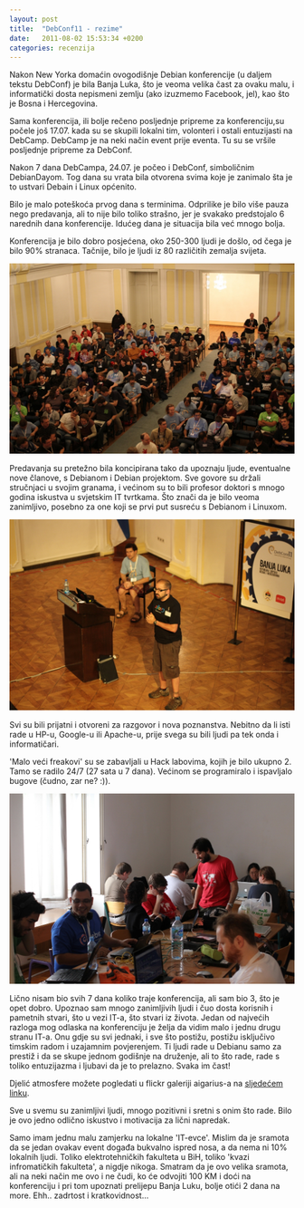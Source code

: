 ```yaml
---
layout: post
title:  "DebConf11 - rezime"
date:   2011-08-02 15:53:34 +0200
categories: recenzija
---
```

Nakon New Yorka domaćin ovogodišnje Debian konferencije (u daljem tekstu DebConf) je bila Banja Luka, što je veoma velika čast za ovaku malu, i informatički dosta nepismeni zemlju (ako izuzmemo Facebook, jel), kao što je Bosna i Hercegovina.

Sama konferencija, ili bolje rečeno posljednje pripreme za konferenciju,su počele još 17.07. kada su se skupili lokalni tim, volonteri i ostali entuzijasti na DebCamp. DebCamp je na neki način event prije eventa. Tu su se vršile posljednje pripreme za DebConf.

Nakon 7 dana DebCampa, 24.07. je počeo i DebConf, simboličnim DebianDayom. Tog dana su vrata bila otvorena svima koje je zanimalo šta je to ustvari Debain i Linux općenito.

Bilo je malo poteškoća prvog dana s terminima. Odprilike je bilo više pauza nego predavanja, ali to nije bilo toliko strašno, jer je svakako predstojalo 6 narednih dana konferencije. Idućeg dana je situacija bila već mnogo bolja.

Konferencija je bilo dobro posjećena, oko 250-300 ljudi je došlo, od čega je bilo 90% stranaca. Tačnije, bilo je ljudi iz 80 različitih zemalja svijeta.

<img src="/assets/deb_rezime_1.jpg" width="600" />

Predavanja su pretežno bila koncipirana tako da upoznaju ljude, eventualne nove članove, s Debianom i Debian projektom. Sve govore su držali stručnjaci u svojim granama, i većinom su to bili profesor doktori s mnogo godina iskustva u svjetskim IT tvrtkama. Što znači da je bilo veoma zanimljivo, posebno za one koji se prvi put susreću s Debianom i Linuxom.

<img src="/assets/deb_rezime_2.jpg" width="600" />

Svi su bili prijatni i otvoreni za razgovor i nova poznanstva. Nebitno da li isti rade u HP-u, Google-u ili Apache-u, prije svega su bili ljudi pa tek onda i informatičari.

'Malo veći freakovi' su se zabavljali u Hack labovima, kojih je bilo ukupno 2. Tamo se radilo 24/7 (27 sata u 7 dana). Većinom se programiralo i ispavljalo bugove (čudno, zar ne? :)).

<img src="/assets/deb_rezime_3.jpg" width="600" />

Lično nisam bio svih 7 dana koliko traje konferencija, ali sam bio 3, što je opet dobro. Upoznao sam mnogo zanimljivih ljudi i čuo dosta korisnih i pametnih stvari, što u vezi IT-a, što stvari iz života. Jedan od najvećih razloga mog odlaska na konferenciju je želja da vidim malo i jednu drugu stranu IT-a. Onu gdje su svi jednaki, i sve što postižu, postižu isključivo timskim radom i uzajamnim povjerenjem. Ti ljudi rade u Debianu samo za prestiž i da se skupe jednom godišnje na druženje, ali to što rade, rade s toliko entuzijazma i ljubavi da je to prelazno. Svaka im čast!

Djelić atmosfere možete pogledati u flickr galeriji aigarius-a na [sljedećem linku].

Sve u svemu su zanimljivi ljudi, mnogo pozitivni i sretni s onim što rade. Bilo je ovo jedno odlično iskustvo i motivacija za lični napredak.

Samo imam jednu malu zamjerku na lokalne 'IT-evce'. Mislim da je sramota da se jedan ovakav event događa bukvalno ispred nosa, a da nema ni 10% lokalnih ljudi. Toliko elektrotehničkih fakulteta u BiH, toliko 'kvazi infromatičkih fakulteta', a nigdje nikoga. Smatram da je ovo velika sramota, ali na neki način me ovo i ne čudi, ko će odvojiti 100 KM i doći na konferenciju i pri tom upoznati prelijepu Banja Luku, bolje otići 2 dana na more. Ehh.. zadrtost i kratkovidnost...

[sljedećem linku]: https://www.flickr.com/photos/aigarius/
